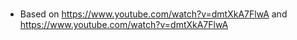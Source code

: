 #
* Based on https://www.youtube.com/watch?v=dmtXkA7FlwA and https://www.youtube.com/watch?v=dmtXkA7FlwA 